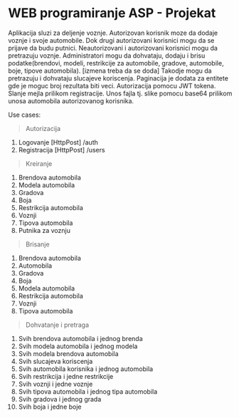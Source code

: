 
# WEB programiranje ASP - Projekat

Aplikacija sluzi za deljenje voznje. Autorizovan korisnik moze da dodaje voznje i svoje automobile. Dok drugi autorizovani korisnici mogu da se prijave da budu putnici. Neautorizovani i autorizovani korisnici mogu da pretrazuju voznje.
Administratori mogu da dohvataju, dodaju i brisu podatke(brendovi, modeli, restrikcije za automobile, gradove, automobile, boje, tipove automobila). [izmena treba da se doda]
Takodje mogu da pretrazuju i dohvataju slucajeve koriscenja. 
Paginacija je dodata za entitete gde je moguc broj rezultata biti veci.
Autorizacija pomocu JWT tokena.
Slanje mejla prilikom registracije. 
Unos fajla tj. slike pomocu base64 prilikom unosa automobila autorizovanog korisnika.

Use cases:
> Autorizacija
1. Logovanje [HttpPost] /auth
2. Registracija [HttpPost] /users

> Kreiranje
1. Brendova automobila
2. Modela automobila
3. Gradova
4. Boja
5. Restrikcija automobila
6. Voznji
7. Tipova automobila
8. Putnika za voznju
> Brisanje
1. Brendova automobila
2. Automobila
3. Gradova
4. Boja
5. Modela automobila
6. Restrikcija automobila
7. Voznji
8. Tipova automobila
> Dohvatanje i pretraga
1. Svih brendova automobila i jednog brenda
2. Svih modela automobila i jednog modela
3. Svih modela brendova automobila 
4. Svih slucajeva koriscenja 
5. Svih automobila korisnika i jednog automobila
6. Svih restrikcija i jedne restrikcije
7. Svih voznji i jedne voznje
8. Svih tipova automobila i jednog tipa automobila
9. Svih gradova i jednog grada
10. Svih boja i jedne boje
